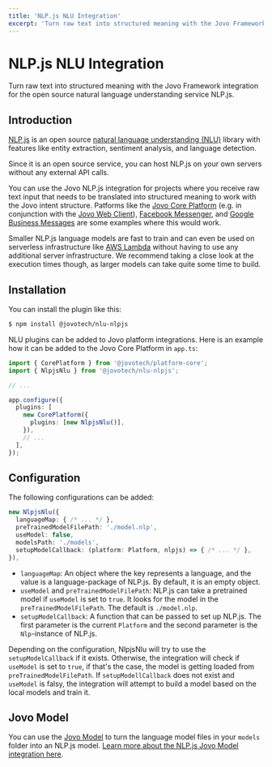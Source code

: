 ```yaml
---
title: 'NLP.js NLU Integration'
excerpt: 'Turn raw text into structured meaning with the Jovo Framework integration for the open source natural language understanding service NLP.js.'
---
```

# NLP.js NLU Integration

Turn raw text into structured meaning with the Jovo Framework integration for the open source natural language understanding service NLP.js.

## Introduction

[NLP.js](https://github.com/axa-group/nlp.js) is an open source [natural language understanding (NLU)](https://www.jovo.tech/marketplace/tag/nlu) library with features like entity extraction, sentiment analysis, and language detection.

Since it is an open source service, you can host NLP.js on your own servers without any external API calls.

You can use the Jovo NLP.js integration for projects where you receive raw text input that needs to be translated into structured meaning to work with the Jovo intent structure. Patforms like the [Jovo Core Platform](https://www.jovo.tech/marketplace/jovo-platform-core) (e.g. in conjunction with the [Jovo Web Client](https://www.jovo.tech/marketplace/jovo-client-web)), [Facebook Messenger](https://www.jovo.tech/marketplace/jovo-platform-facebookmessenger), and [Google Business Messages](https://www.jovo.tech/marketplace/jovo-platform-googlebusiness) are some examples where this would work.

Smaller NLP.js language models are fast to train and can even be used on serverless infrastructure like [AWS Lambda](https://www.jovo.tech/docs/hosting/aws-lambda) without having to use any additional server infrastructure. We recommend taking a close look at the execution times though, as larger models can take quite some time to build.

## Installation

You can install the plugin like this:

```sh
$ npm install @jovotech/nlu-nlpjs
```

NLU plugins can be added to Jovo platform integrations. Here is an example how it can be added to the Jovo Core Platform in `app.ts`:

```typescript
import { CorePlatform } from '@jovotech/platform-core';
import { NlpjsNlu } from '@jovotech/nlu-nlpjs';

// ...

app.configure({
  plugins: [
    new CorePlatform({
      plugins: [new NlpjsNlu()],
    }),
    // ...
  ],
});
```

## Configuration

The following configurations can be added:

```typescript
new NlpjsNlu({
  languageMap: { /* ... */ },
  preTrainedModelFilePath: './model.nlp',
  useModel: false,
  modelsPath: './models',
  setupModelCallback: (platform: Platform, nlpjs) => { /* ... */ },
}),
```

- `languageMap`: An object where the key represents a language, and the value is a language-package of NLP.js. By default, it is an empty object.
- `useModel` and `preTrainedModelFilePath`: NLP.js can take a pretrained model if `useModel` is set to `true`. It looks for the model in the `preTrainedModelFilePath`. The default is `./model.nlp`.
- `setupModelCallback`: A function that can be passed to set up NLP.js. The first parameter is the current `Platform` and the second parameter is the `Nlp`-instance of NLP.js.

Depending on the configuration, NlpjsNlu will try to use the `setupModelCallback` if it exists.
Otherwise, the integration will check if `useModel` is set to `true`, if that's the case, the model is getting loaded from `preTrainedModelFilePath`.
If `setupModellCallback` does not exist and `useModel` is falsy, the integration will attempt to build a model based on the local models and train it.

## Jovo Model

You can use the [Jovo Model](https://www.jovo.tech/marketplace/jovo-model) to turn the language model files in your `models` folder into an NLP.js model. [Learn more about the NLP.js Jovo Model integration here](https://www.jovo.tech/marketplace/jovo-model/nlpjs).
